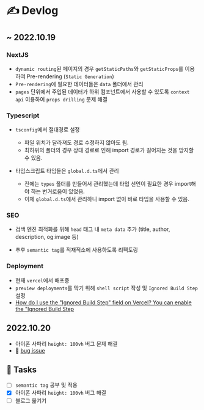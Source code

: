 # ✍️ Devlog

## ~ 2022.10.19

### NextJS

- `dynamic routing`된 페이지의 경우 `getStaticPaths`와 `getStaticProps`를 이용하여 Pre-rendering (`Static Generation`)
- `Pre-rendering`에 필요한 데이터들은 `data` 폴더에서 관리
- `pages` 단위에서 주입된 데이터가 하위 컴포넌트에서 사용할 수 있도록 `context api` 이용하여 `props drilling` 문제 해결

### Typescript

- `tsconfig`에서 절대경로 설정

  - 파일 위치가 달라져도 경로 수정하지 않아도 됨.
  - 최하위의 폴더의 경우 상대 경로로 인해 import 경로가 길어지는 것을 방지할 수 있음.

- 타입스크립트 타입들은 `global.d.ts`에서 관리
  - 전에는 `types` 폴더를 만들어서 관리했는데 타입 선언이 필요한 경우 import해야 하는 번거로움이 있었음.
  - 이제 `global.d.ts`에서 관리하니 import 없이 바로 타입을 사용할 수 있음.

### SEO

- 검색 엔진 최적화를 위해 `head` 태그 내 `meta data` 추가 (title, author, description, og:image 등)

- 추후 `semantic tag`를 적재적소에 사용하도록 리팩토링

### Deployment

- 현재 `vercel`에서 배포중
- `preview deployments`를 막기 위해 `shell script` 작성 및 `Ignored Build Step` 설정
- [How do I use the "Ignored Build Step" field on Vercel?
  You can enable the "Ignored Build Step](https://vercel.com/guides/how-do-i-use-the-ignored-build-step-field-on-vercel)
  
  
## 2022.10.20
- 아이폰 사파리 `height: 100vh` 버그 문제 해결 
- 🐛 [bug issue](https://github.com/eunnbi/dev/issues/5)

## 📝 Tasks

- [ ] `semantic tag` 공부 및 적용
- [x] 아이폰 사파리 `height: 100vh` 버그 해결
- [ ] 블로그 옮기기
